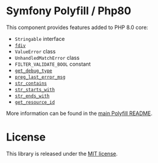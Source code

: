 # Symfony Polyfill / Php80

This component provides features added to PHP 8.0 core:

-   `Stringable` interface
-   [`fdiv`](https://php.net/fdiv)
-   `ValueError` class
-   `UnhandledMatchError` class
-   `FILTER_VALIDATE_BOOL` constant
-   [`get_debug_type`](https://php.net/get_debug_type)
-   [`preg_last_error_msg`](https://php.net/preg_last_error_msg)
-   [`str_contains`](https://php.net/str_contains)
-   [`str_starts_with`](https://php.net/str_starts_with)
-   [`str_ends_with`](https://php.net/str_ends_with)
-   [`get_resource_id`](https://php.net/get_resource_id)

More information can be found in the
[main Polyfill README](https://github.com/symfony/polyfill/blob/main/README.md).

# License

This library is released under the [MIT license](LICENSE).
